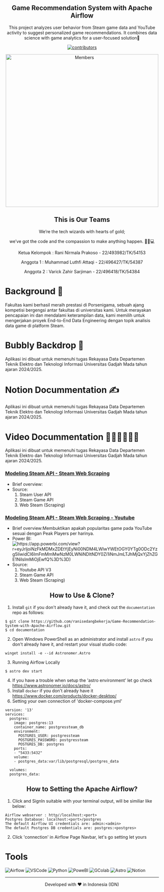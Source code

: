 <p align="center">
 <h2 align="center">Game Recommendation System with Apache Airflow</h2>
 <p align="center">This project analyzes user behavior from Steam game data and YouTube activity to suggest personalized game recommendations. It combines data science with game analytics for a user-focused solution💌 </p>
</p>
<p align="center">
    <a href="https://github.com/varick8/Swap-n-Share/graphs/contributors">
       <img src="https://img.shields.io/badge/contributors-3-green" alt="contributors"/>
    </a>

<p align="center">
 <img width="500px" src="Images/End to End.png" align="center" alt="Members" />
 <h2 align="center">This is Our Teams</h2>
 <p align="center">We’re the tech wizards with hearts of gold;</p>
 <p align="center">we’ve got the code and the compassion to make anything happen. 🧙‍♂️💻</p>
</p>

<p align="center">
 <p align="center">Ketua Kelompok   : Rani Nirmala Prakoso    - 22/493982/TK/54153</p>
 <p align="center">Anggota 1        : Muhammad Luthfi Attaqi  - 22/496427/TK/54387</p>
 <p align="center">Anggota 2        : Varick Zahir Sarjiman   - 22/496418/TK/54384</p>
</p>

# Background 💖
Fakultas kami berhasil meraih prestasi di Porsenigama, sebuah ajang kompetisi bergengsi antar fakultas di universitas kami. Untuk merayakan pencapaian ini dan mendalami keterampilan data, kami memilih untuk mengerjakan proyek End-to-End Data Engineering dengan topik analisis data game di platform Steam. 

# Bubbly Backdrop 🌱 
Aplikasi ini dibuat untuk memenuhi tugas Rekayasa Data Departemen Teknik Elektro dan Teknologi Informasi Universitas Gadjah Mada tahun ajaran 2024/2025.

# Notion Docummentation ✍️
Aplikasi ini dibuat untuk memenuhi tugas Rekayasa Data Departemen Teknik Elektro dan Teknologi Informasi Universitas Gadjah Mada tahun ajaran 2024/2025.

# Video Docummentation 👩🏽‍💻👨🏽‍💻
Aplikasi ini dibuat untuk memenuhi tugas Rekayasa Data Departemen Teknik Elektro dan Teknologi Informasi Universitas Gadjah Mada tahun ajaran 2024/2025.

### [Modeling Steam API - Steam Web Scraping](https://github.com/.....)

- Brief overview:   
- Source:
  1. Steam User API
  2. Steam Game API
  3. Web Steam (Scraping)

 ### [Modeling Steam API - Steam Web Scraping - Youtube](https://github.com/.....)

- Brief overview:Membuktikan apakah popularitas game pada YouTube sesuai dengan Peak Players per harinya.
- Power BI:  <img src="https://img.shields.io/badge/powerbi-3-yellow" alt="https://app.powerbi.com/view?r=eyJrIjoiNzFkMDMxZDEtYjEyNi00NDM4LWIwYWEtOGY0YTg0ODc2Yzg5IiwidCI6ImFmMmMwNzM0LWNiNDItNDY0Zi1iNmJmLTJhMjQxYjZhZGE1NiIsImMiOjEwfQ%3D%3D)">
- Source:
  1. Youtube API V3
  2. Steam Game API
  3. Web Steam (Scraping)

<p align="center">
 <h2 align="center">How to Use & Clone?</h2>
</p>

1. Install `git` if you don't already have it, and check out the `documentation` repo as follows:
```
$ git clone https://github.com/ranisedangbekerja/Game-Recommendation-System-with-Apache-Airflow.git
$ cd documentation
```
2.  Open Windows PowerShell as an administrator and install `astro` if you don't already have it, and restart your visual studio code:
```
winget install -e --id Astronomer.Astro
```
3. Running Airflow Locally
```
$ astro dev start
```
4. If you have a trouble when setup the 'astro environment' let go check https://www.astronomer.io/docs/astro/
5. Install `docker` if you don't already have it https://www.docker.com/products/docker-desktop/
6. Setting your own connection of 'docker-compose.yml'
```
version: '13'
services:
  postgres:
    image: postgres:13
    container_name: postgressteam_db
    environment:
      POSTGRES_USER: postgressteam
      POSTGRES_PASSWORD: postgressteam 
      POSTGRES_DB: postgres
    ports:
    - "5433:5432" 
    volume:
    - postgres_data:var/lib/postgresql/postgres_data
  
  volumes:
  postgres_data:
```

<p align="center">
 <h2 align="center">How to Setting the Apache Airflow?</h2>
</p>

1. Click and SignIn suitable with your terminal output, will be similiar like below:
```
Airflow webserver : http//localhost:<port>
Postgres Database: localhost:<port>/postgres
The default Airflow UI credentials are: admin:<admin>
The default Postgres DB credentials are: postgres:<postgres>
```
2. Click 'connection' in Airflow Page Navbar, let's go setting let yours

# Tools
![Airflow](https://img.shields.io/badge/Airflow-017CEE?style=for-the-badge&logo=Apache%20Airflow&logoColor=white) ![VSCode](https://img.shields.io/badge/Visual_Studio_Code-0078D4?style=for-the-badge&logo=visual%20studio%20code&logoColor=white) ![Python](https://img.shields.io/badge/Python-FFD43B?style=for-the-badge&logo=python&logoColor=blue) ![PoweBI](https://img.shields.io/badge/PowerBI-F2C811?style=for-the-badge&logo=Power%20BI&logoColor=white) ![GColab](https://img.shields.io/badge/Colab-F9AB00?style=for-the-badge&logo=googlecolab&color=525252) ![Astro](https://img.shields.io/badge/Astro-0C1222?style=for-the-badge&logo=astro&logoColor=FDFDFE) ![Notion](https://img.shields.io/badge/Notion-000000?style=for-the-badge&logo=notion&logoColor=white)




<hr>
<p align="center">
Developed with ❤️ in Indonesia (IDN)
</p>
